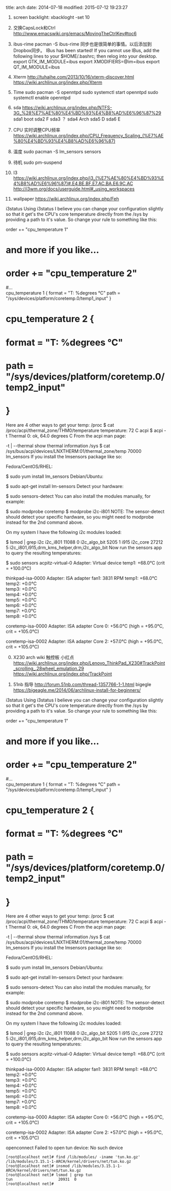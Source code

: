 title: arch
date: 2014-07-18
modified: 2015-07-12 19:23:27

1. screen backlight: xbackloght -set 10

2. 交换CapsLock和Ctrl	http://www.emacswiki.org/emacs/MovingTheCtrlKey#toc6

3. ibus-rime pacman -S ibus-rime
同步也是很简单的事情。以后添加到Dropbox同步。
IBus has been started! If you cannot use IBus, add the following lines to your $HOME/.bashrc; then relog into your desktop.
  export GTK_IM_MODULE=ibus
  export XMODIFIERS=@im=ibus
  export QT_IM_MODULE=ibus

4. Xterm
http://tuhaihe.com/2013/10/16/xterm-discover.html
https://wiki.archlinux.org/index.php/Xterm

5. Time
sudo pacman -S openntpd
sudo systemctl start openntpd
sudo systemctl enable openntpd

6. sda 
https://wiki.archlinux.org/index.php/NTFS-3G_%28%E7%AE%80%E4%BD%93%E4%B8%AD%E6%96%87%29
sda1 boot
sda2 F
sda3 ？
sda4 Arch
sda5 D
sda6 E

7. CPU 
实时调整CPU频率
https://wiki.archlinux.org/index.php/CPU_Frequency_Scaling_(%E7%AE%80%E4%BD%93%E4%B8%AD%E6%96%87)

8. 温度
sudo pacman -S lm_sensors
sensors

9. 待机
sudo pm-suspend

10. I3
https://wiki.archlinux.org/index.php/i3_(%E7%AE%80%E4%BD%93%E4%B8%AD%E6%96%87)#.E4.BE.BF.E7.AC.BA.E6.9C.AC
http://i3wm.org/docs/userguide.html#_using_workspaces

11.  wallpaper https://wiki.archlinux.org/index.php/Feh

i3status
Using i3status I believe you can change your configuration slightly so that it get's the CPU's core temperature directly from the /sys by providing a path to it's value. So change your rule to something like this:

order += "cpu_temperature 1"
# and more if you like...
# order += "cpu_temperature 2"

#...   
cpu_temperature 1 {
        format = "T: %degrees °C"
        path = "/sys/devices/platform/coretemp.0/temp1_input"
}

# cpu_temperature 2 {
#        format = "T: %degrees °C"
#        path = "/sys/devices/platform/coretemp.0/temp2_input"
# }
Here are 4 other ways to get your temp:
/proc
$ cat /proc/acpi/thermal_zone/THM0/temperature
temperature:             72 C
acpi
$ acpi -t
Thermal 0: ok, 64.0 degrees C
From the acpi man page:

   -t |  --thermal
             show thermal information
/sys
$ cat /sys/bus/acpi/devices/LNXTHERM\:01/thermal_zone/temp 
70000
lm_sensors
If you install the lmsensors package like so:

Fedora/CentOS/RHEL:

$ sudo yum install lm_sensors
Debian/Ubuntu:

$ sudo apt-get install lm-sensors
Detect your hardware:

$ sudo sensors-detect
You can also install the modules manually, for example:

$ sudo modprobe coretemp
$ modprobe i2c-i801
NOTE: The sensor-detect should detect your specific hardware, so you might need to modprobe <my driver> instead for the 2nd command above.

On my system I have the following i2c modules loaded:

$ lsmod | grep i2c
i2c_i801               11088  0 
i2c_algo_bit            5205  1 i915
i2c_core               27212  5 i2c_i801,i915,drm_kms_helper,drm,i2c_algo_bit
Now run the sensors app to query the resulting temperatures:

$ sudo sensors
acpitz-virtual-0
Adapter: Virtual device
temp1:        +68.0°C  (crit = +100.0°C)

thinkpad-isa-0000
Adapter: ISA adapter
fan1:        3831 RPM
temp1:        +68.0°C  
temp2:         +0.0°C  
temp3:         +0.0°C  
temp4:         +0.0°C  
temp5:         +0.0°C  
temp6:         +0.0°C  
temp7:         +0.0°C  
temp8:         +0.0°C  

coretemp-isa-0000
Adapter: ISA adapter
Core 0:       +56.0°C  (high = +95.0°C, crit = +105.0°C)

coretemp-isa-0002
Adapter: ISA adapter
Core 2:       +57.0°C  (high = +95.0°C, crit = +105.0°C)



0. X230 arch wiki 触控板 小红点
https://wiki.archlinux.org/index.php/Lenovo_ThinkPad_X230#TrackPoint_scrolling_.28wheel_emulation.29
https://wiki.archlinux.org/index.php/TrackPoint

0. 51nb 指导
http://forum.51nb.com/thread-1357766-1-1.html
bigegle
https://bigeagle.me/2014/06/archlinux-install-for-beginners/


i3status
Using i3status I believe you can change your configuration slightly so that it get's the CPU's core temperature directly from the /sys by providing a path to it's value. So change your rule to something like this:

order += "cpu_temperature 1"
# and more if you like...
# order += "cpu_temperature 2"

#...   
cpu_temperature 1 {
        format = "T: %degrees °C"
        path = "/sys/devices/platform/coretemp.0/temp1_input"
}

# cpu_temperature 2 {
#        format = "T: %degrees °C"
#        path = "/sys/devices/platform/coretemp.0/temp2_input"
# }
Here are 4 other ways to get your temp:
/proc
$ cat /proc/acpi/thermal_zone/THM0/temperature
temperature:             72 C
acpi
$ acpi -t
Thermal 0: ok, 64.0 degrees C
From the acpi man page:

   -t |  --thermal
             show thermal information
/sys
$ cat /sys/bus/acpi/devices/LNXTHERM\:01/thermal_zone/temp 
70000
lm_sensors
If you install the lmsensors package like so:

Fedora/CentOS/RHEL:

$ sudo yum install lm_sensors
Debian/Ubuntu:

$ sudo apt-get install lm-sensors
Detect your hardware:

$ sudo sensors-detect
You can also install the modules manually, for example:

$ sudo modprobe coretemp
$ modprobe i2c-i801
NOTE: The sensor-detect should detect your specific hardware, so you might need to modprobe <my driver> instead for the 2nd command above.

On my system I have the following i2c modules loaded:

$ lsmod | grep i2c
i2c_i801               11088  0 
i2c_algo_bit            5205  1 i915
i2c_core               27212  5 i2c_i801,i915,drm_kms_helper,drm,i2c_algo_bit
Now run the sensors app to query the resulting temperatures:

$ sudo sensors
acpitz-virtual-0
Adapter: Virtual device
temp1:        +68.0°C  (crit = +100.0°C)

thinkpad-isa-0000
Adapter: ISA adapter
fan1:        3831 RPM
temp1:        +68.0°C  
temp2:         +0.0°C  
temp3:         +0.0°C  
temp4:         +0.0°C  
temp5:         +0.0°C  
temp6:         +0.0°C  
temp7:         +0.0°C  
temp8:         +0.0°C  

coretemp-isa-0000
Adapter: ISA adapter
Core 0:       +56.0°C  (high = +95.0°C, crit = +105.0°C)

coretemp-isa-0002
Adapter: ISA adapter
Core 2:       +57.0°C  (high = +95.0°C, crit = +105.0°C)


openconnect Failed to open tun device: No such device

    [root@localhost net]# find /lib/modules/ -iname 'tun.ko.gz'
    /lib/modules/3.15.1-1-ARCH/kernel/drivers/net/tun.ko.gz
    [root@localhost net]# insmod /lib/modules/3.15.1-1-ARCH/kernel/drivers/net/tun.ko.gz
    [root@localhost net]# lsmod | grep tun
    tun                    20931  0 
    [root@localhost net]#

